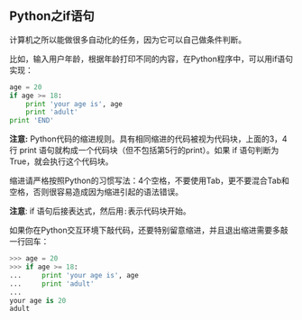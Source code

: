 ## Python之if语句 ##

计算机之所以能做很多自动化的任务，因为它可以自己做条件判断。

比如，输入用户年龄，根据年龄打印不同的内容，在Python程序中，可以用if语句实现：

```python
age = 20
if age >= 18:
    print 'your age is', age
    print 'adult'
print 'END'
```

**注意:** Python代码的缩进规则。具有相同缩进的代码被视为代码块，上面的3，4行 print 语句就构成一个代码块（但不包括第5行的print）。如果 if 语句判断为 True，就会执行这个代码块。

缩进请严格按照Python的习惯写法：4个空格，不要使用Tab，更不要混合Tab和空格，否则很容易造成因为缩进引起的语法错误。

**注意**: if 语句后接表达式，然后用`:`表示代码块开始。

如果你在Python交互环境下敲代码，还要特别留意缩进，并且退出缩进需要多敲一行回车：

```python
>>> age = 20
>>> if age >= 18:
...     print 'your age is', age
...     print 'adult'
...
your age is 20
adult
```
